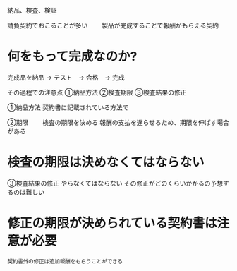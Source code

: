 納品、検査、検証

請負契約でおこることが多い
　　製品が完成することで報酬がもらえる契約

# 何をもって完成なのか?
完成品を納品 -> テスト　-> 合格　-> 完成

その過程での注意点
①納品方法
②検査期限
③検査結果の修正

①納品方法
    契約書に記載されている方法で

②期限
　　検査の期限を決める
    報酬の支払を遅らせるため、期限を伸ばす場合がある
# 検査の期限は決めなくてはならない

③検査結果の修正
    やらなくてはならない
    その修正がどのくらいかかるの予想するのは難しい
# 修正の期限が決められている契約書は注意が必要
    
    契約書外の修正は追加報酬をもらうことができる

